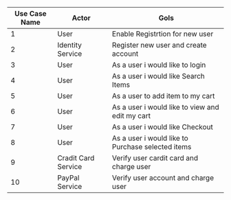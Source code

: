Use Case Name | Actor | Gols
------------ | ------------- | -------------
1 | User | Enable Registrtion  for new user
2 | Identity Service | Register new user and create account 
3| User | As a user i would like to login 
4| User |As a user i would like Search Items
5 |User |As a user to add item to my cart
6 |User |As a user i would like to view and edit my cart 
7|User |As a user i would like Checkout
8 |User |As a user i would like to  Purchase selected items
9 |Cradit Card Service |Verify user cardit card and charge user
10 |PayPal Service|Verify user account and charge user
